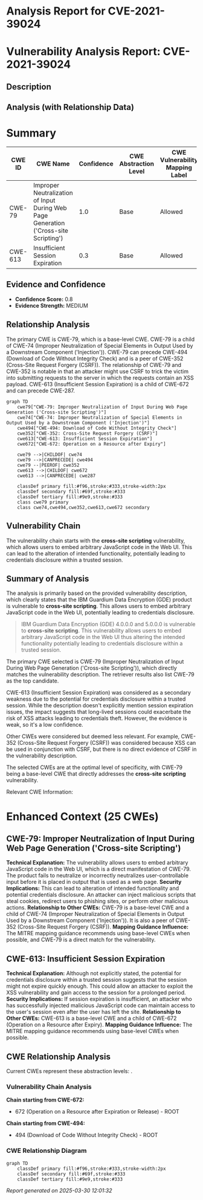 # Analysis Report for CVE-2021-39024

# Vulnerability Analysis Report: CVE-2021-39024

## Description



## Analysis (with Relationship Data)

# Summary
| CWE ID | CWE Name | Confidence | CWE Abstraction Level | CWE Vulnerability Mapping Label | CWE-Vulnerability Mapping Notes |
|---|---|---|---|---|---|
| CWE-79 | Improper Neutralization of Input During Web Page Generation ('Cross-site Scripting') | 1.0 | Base | Allowed | Primary CWE |
| CWE-613 | Insufficient Session Expiration | 0.3 | Base | Allowed | Secondary Candidate |

## Evidence and Confidence

*   **Confidence Score:** 0.8
*   **Evidence Strength:** MEDIUM

## Relationship Analysis
The primary CWE is CWE-79, which is a base-level CWE. CWE-79 is a child of CWE-74 (Improper Neutralization of Special Elements in Output Used by a Downstream Component ('Injection')). CWE-79 can precede CWE-494 (Download of Code Without Integrity Check) and is a peer of CWE-352 (Cross-Site Request Forgery (CSRF)). The relationship of CWE-79 and CWE-352 is notable in that an attacker might use CSRF to trick the victim into submitting requests to the server in which the requests contain an XSS payload. CWE-613 (Insufficient Session Expiration) is a child of CWE-672 and can precede CWE-287.

```mermaid
graph TD
    cwe79["CWE-79: Improper Neutralization of Input During Web Page Generation ('Cross-site Scripting')"]
    cwe74["CWE-74: Improper Neutralization of Special Elements in Output Used by a Downstream Component ('Injection')"]
    cwe494["CWE-494: Download of Code Without Integrity Check"]
    cwe352["CWE-352: Cross-Site Request Forgery (CSRF)"]
    cwe613["CWE-613: Insufficient Session Expiration"]
    cwe672["CWE-672: Operation on a Resource after Expiry"]

    cwe79 -->|CHILDOF| cwe74
    cwe79 -->|CANPRECEDE| cwe494
    cwe79 --|PEEROF| cwe352
    cwe613 -->|CHILDOF| cwe672
    cwe613 -->|CANPRECEDE| cwe287

    classDef primary fill:#f96,stroke:#333,stroke-width:2px
    classDef secondary fill:#69f,stroke:#333
    classDef tertiary fill:#9e9,stroke:#333
    class cwe79 primary
    class cwe74,cwe494,cwe352,cwe613,cwe672 secondary
```

## Vulnerability Chain
The vulnerability chain starts with the **cross-site scripting** vulnerability, which allows users to embed arbitrary JavaScript code in the Web UI. This can lead to the alteration of intended functionality, potentially leading to credentials disclosure within a trusted session.

## Summary of Analysis
The analysis is primarily based on the provided vulnerability description, which clearly states that the IBM Guardium Data Encryption (GDE) product is vulnerable to **cross-site scripting**. This allows users to embed arbitrary JavaScript code in the Web UI, potentially leading to credentials disclosure.

> IBM Guardium Data Encryption (GDE) 4.0.0.0 and 5.0.0.0 is vulnerable to **cross-site scripting**. This vulnerability allows users to embed arbitrary JavaScript code in the Web UI thus altering the intended functionality potentially leading to credentials disclosure within a trusted session.

The primary CWE selected is CWE-79 (Improper Neutralization of Input During Web Page Generation ('Cross-site Scripting')), which directly matches the vulnerability description. The retriever results also list CWE-79 as the top candidate.

CWE-613 (Insufficient Session Expiration) was considered as a secondary weakness due to the potential for credentials disclosure within a trusted session. While the description doesn't explicitly mention session expiration issues, the impact suggests that long-lived sessions could exacerbate the risk of XSS attacks leading to credentials theft. However, the evidence is weak, so it's a low confidence.

Other CWEs were considered but deemed less relevant. For example, CWE-352 (Cross-Site Request Forgery (CSRF)) was considered because XSS can be used in conjunction with CSRF, but there is no direct evidence of CSRF in the vulnerability description.

The selected CWEs are at the optimal level of specificity, with CWE-79 being a base-level CWE that directly addresses the **cross-site scripting** vulnerability.

Relevant CWE Information:

# Enhanced Context (25 CWEs)

## CWE-79: Improper Neutralization of Input During Web Page Generation ('Cross-site Scripting')
**Technical Explanation:** The vulnerability allows users to embed arbitrary JavaScript code in the Web UI, which is a direct manifestation of CWE-79. The product fails to neutralize or incorrectly neutralizes user-controllable input before it is placed in output that is used as a web page.
**Security Implications:** This can lead to alteration of intended functionality and potential credentials disclosure. An attacker can inject malicious scripts that steal cookies, redirect users to phishing sites, or perform other malicious actions.
**Relationship to Other CWEs:** CWE-79 is a base-level CWE and a child of CWE-74 (Improper Neutralization of Special Elements in Output Used by a Downstream Component ('Injection')). It is also a peer of CWE-352 (Cross-Site Request Forgery (CSRF)).
**Mapping Guidance Influence:** The MITRE mapping guidance recommends using base-level CWEs when possible, and CWE-79 is a direct match for the vulnerability.

## CWE-613: Insufficient Session Expiration
**Technical Explanation:** Although not explicitly stated, the potential for credentials disclosure within a trusted session suggests that the session might not expire quickly enough. This could allow an attacker to exploit the XSS vulnerability and gain access to the session for a prolonged period.
**Security Implications:** If session expiration is insufficient, an attacker who has successfully injected malicious JavaScript code can maintain access to the user's session even after the user has left the site.
**Relationship to Other CWEs:** CWE-613 is a base-level CWE and a child of CWE-672 (Operation on a Resource after Expiry).
**Mapping Guidance Influence:** The MITRE mapping guidance recommends using base-level CWEs when possible.


## CWE Relationship Analysis

Current CWEs represent these abstraction levels: .


### Vulnerability Chain Analysis

**Chain starting from CWE-672:**
- 672 (Operation on a Resource after Expiration or Release) - ROOT


**Chain starting from CWE-494:**
- 494 (Download of Code Without Integrity Check) - ROOT



### CWE Relationship Diagram

```mermaid
graph TD
    classDef primary fill:#f96,stroke:#333,stroke-width:2px
    classDef secondary fill:#69f,stroke:#333
    classDef tertiary fill:#9e9,stroke:#333
```



*Report generated on 2025-03-30 12:01:32*
